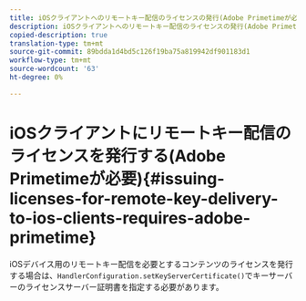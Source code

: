 ```yaml
---
title: iOSクライアントへのリモートキー配信のライセンスの発行(Adobe Primetimeが必要)
description: iOSクライアントへのリモートキー配信のライセンスの発行(Adobe Primetimeが必要)
copied-description: true
translation-type: tm+mt
source-git-commit: 89bdda1d4bd5c126f19ba75a819942df901183d1
workflow-type: tm+mt
source-wordcount: '63'
ht-degree: 0%

---
```



# iOSクライアントにリモートキー配信のライセンスを発行する(Adobe Primetimeが必要){#issuing-licenses-for-remote-key-delivery-to-ios-clients-requires-adobe-primetime}

iOSデバイス用のリモートキー配信を必要とするコンテンツのライセンスを発行する場合は、`HandlerConfiguration.setKeyServerCertificate()`でキーサーバーのライセンスサーバー証明書を指定する必要があります。
